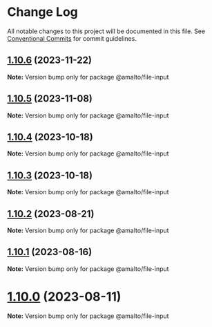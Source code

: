 # Change Log

All notable changes to this project will be documented in this file.
See [Conventional Commits](https://conventionalcommits.org) for commit guidelines.

## [1.10.6](https://github.com/amalto/platform6-ui-components/compare/@amalto/file-input@1.10.5...@amalto/file-input@1.10.6) (2023-11-22)

**Note:** Version bump only for package @amalto/file-input

## [1.10.5](https://github.com/amalto/platform6-ui-components/compare/@amalto/file-input@1.10.4...@amalto/file-input@1.10.5) (2023-11-08)

**Note:** Version bump only for package @amalto/file-input

## [1.10.4](https://github.com/amalto/platform6-ui-components/compare/@amalto/file-input@1.10.3...@amalto/file-input@1.10.4) (2023-10-18)

**Note:** Version bump only for package @amalto/file-input

## [1.10.3](https://github.com/amalto/platform6-ui-components/compare/@amalto/file-input@1.10.2...@amalto/file-input@1.10.3) (2023-10-18)

**Note:** Version bump only for package @amalto/file-input

## [1.10.2](https://github.com/amalto/platform6-ui-components/compare/@amalto/file-input@1.10.1...@amalto/file-input@1.10.2) (2023-08-21)

**Note:** Version bump only for package @amalto/file-input

## [1.10.1](https://github.com/amalto/platform6-ui-components/compare/@amalto/file-input@1.10.0...@amalto/file-input@1.10.1) (2023-08-16)

**Note:** Version bump only for package @amalto/file-input

# [1.10.0](https://github.com/amalto/platform6-ui-components/compare/@amalto/file-input@1.9.89...@amalto/file-input@1.10.0) (2023-08-11)

**Note:** Version bump only for package @amalto/file-input
